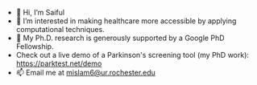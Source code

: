 - 👋 Hi, I’m Saiful
- 👀 I’m interested in making healthcare more accessible by applying computational techniques.
- 🌱 My Ph.D. research is generously supported by a Google PhD Fellowship.
- Check out a live demo of a Parkinson's screening tool (my PhD work): https://parktest.net/demo
- 📫 Email me at mislam6@ur.rochester.edu

<!---
saiful1105020/saiful1105020 is a ✨ special ✨ repository because its `README.md` (this file) appears on your GitHub profile.
You can click the Preview link to take a look at your changes.
--->
